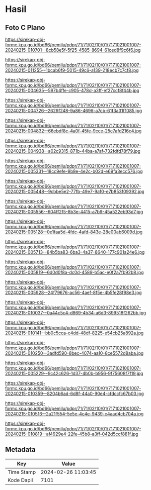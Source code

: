 # Hasil

## Foto C Plano

https://sirekap-obj-formc.kpu.go.id/bd66/pemilu/pdpr/71/71/02/10/01/7171021001007-20240215-010701--8cb58e5f-5f25-4585-8694-61ced8f9c6f6.jpg

https://sirekap-obj-formc.kpu.go.id/bd66/pemilu/pdpr/71/71/02/10/01/7171021001007-20240215-011255--1bcab6f9-5015-49c6-a139-218ecb7c7cf8.jpg

https://sirekap-obj-formc.kpu.go.id/bd66/pemilu/pdpr/71/71/02/10/01/7171021001007-20240215-004635--597b4ffe-c905-478d-a3ff-ef27ccf8f44b.jpg

https://sirekap-obj-formc.kpu.go.id/bd66/pemilu/pdpr/71/71/02/10/01/7171021001007-20240215-004726--2629f248-9a86-4696-a7cb-61f3a31f1085.jpg

https://sirekap-obj-formc.kpu.go.id/bd66/pemilu/pdpr/71/71/02/10/01/7171021001007-20240215-004832--66ebdf8c-4a0f-45fe-9cce-25c7afd216c4.jpg

https://sirekap-obj-formc.kpu.go.id/bd66/pemilu/pdpr/71/71/02/10/01/7171021001007-20240215-004938--a02c9315-871b-44ba-a7af-732fdfd78f79.jpg

https://sirekap-obj-formc.kpu.go.id/bd66/pemilu/pdpr/71/71/02/10/01/7171021001007-20240215-005331--18cc9efe-9b8e-4e2c-b02d-e69fa3ecc576.jpg

https://sirekap-obj-formc.kpu.go.id/bd66/pemilu/pdpr/71/71/02/10/01/7171021001007-20240215-005448--9cbbe5e2-77fb-49e7-9a10-e7b853f09392.jpg

https://sirekap-obj-formc.kpu.go.id/bd66/pemilu/pdpr/71/71/02/10/01/7171021001007-20240215-005556--604ff2f5-8b3e-4415-a7b9-45a522eb93d7.jpg

https://sirekap-obj-formc.kpu.go.id/bd66/pemilu/pdpr/71/71/02/10/01/7171021001007-20240215-005128--0e1faa5d-4fdc-4afd-843e-28e00ab6009d.jpg

https://sirekap-obj-formc.kpu.go.id/bd66/pemilu/pdpr/71/71/02/10/01/7171021001007-20240215-005713--84b5ba83-6ba3-4a37-8640-177c901a24e6.jpg

https://sirekap-obj-formc.kpu.go.id/bd66/pemilu/pdpr/71/71/02/10/01/7171021001007-20240215-005819--6d0d0f8a-dc0d-4589-b5ac-e0f2a7fb92b8.jpg

https://sirekap-obj-formc.kpu.go.id/bd66/pemilu/pdpr/71/71/02/10/01/7171021001007-20240215-005928--24f79676-ac56-4aef-8f5e-4b5fe28f98e3.jpg

https://sirekap-obj-formc.kpu.go.id/bd66/pemilu/pdpr/71/71/02/10/01/7171021001007-20240215-010037--0a44c5c4-d869-4b34-a6d3-899518f262bb.jpg

https://sirekap-obj-formc.kpu.go.id/bd66/pemilu/pdpr/71/71/02/10/01/7171021001007-20240215-010141--bb0c5cca-c4dd-48df-8225-e54cb25a892a.jpg

https://sirekap-obj-formc.kpu.go.id/bd66/pemilu/pdpr/71/71/02/10/01/7171021001007-20240215-010250--3adfd590-8bec-4074-aa10-8ce5572d8aba.jpg

https://sirekap-obj-formc.kpu.go.id/bd66/pemilu/pdpr/71/71/02/10/01/7171021001007-20240215-005229--9c42c626-1d37-4b0b-b956-9f75608f7f19.jpg

https://sirekap-obj-formc.kpu.go.id/bd66/pemilu/pdpr/71/71/02/10/01/7171021001007-20240215-010359--8204b6ad-6d8f-44a0-90e4-cfdccfc67b03.jpg

https://sirekap-obj-formc.kpu.go.id/bd66/pemilu/pdpr/71/71/02/10/01/7171021001007-20240215-010516--2a21f554-5e5e-4c4e-9439-c4aad4cb704a.jpg

https://sirekap-obj-formc.kpu.go.id/bd66/pemilu/pdpr/71/71/02/10/01/7171021001007-20240215-010819--af4929e4-22fe-45b8-a3ff-042d5ccf881f.jpg


## Metadata

| Key        | Value               |
| ---------- | ------------------- |
| Time Stamp | 2024-02-26 11:03:45 |
| Kode Dapil | 7101                |



